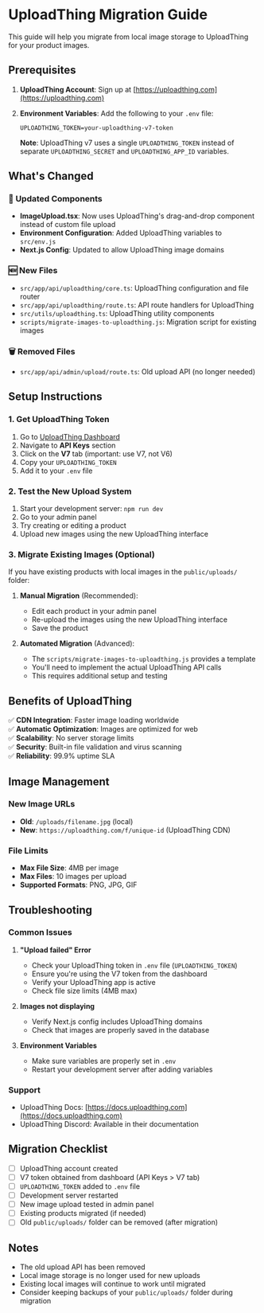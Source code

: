 # UploadThing Migration Guide

This guide will help you migrate from local image storage to UploadThing for your product images.

## Prerequisites

1. **UploadThing Account**: Sign up at [https://uploadthing.com](https://uploadthing.com)
2. **Environment Variables**: Add the following to your `.env` file:

   ```env
   UPLOADTHING_TOKEN=your-uploadthing-v7-token
   ```

   **Note**: UploadThing v7 uses a single `UPLOADTHING_TOKEN` instead of separate `UPLOADTHING_SECRET` and `UPLOADTHING_APP_ID` variables.

## What's Changed

### 🔧 Updated Components
- **ImageUpload.tsx**: Now uses UploadThing's drag-and-drop component instead of custom file upload
- **Environment Configuration**: Added UploadThing variables to `src/env.js`
- **Next.js Config**: Updated to allow UploadThing image domains

### 🆕 New Files
- `src/app/api/uploadthing/core.ts`: UploadThing configuration and file router
- `src/app/api/uploadthing/route.ts`: API route handlers for UploadThing
- `src/utils/uploadthing.ts`: UploadThing utility components
- `scripts/migrate-images-to-uploadthing.js`: Migration script for existing images

### 🗑️ Removed Files
- `src/app/api/admin/upload/route.ts`: Old upload API (no longer needed)

## Setup Instructions

### 1. Get UploadThing Token

1. Go to [UploadThing Dashboard](https://uploadthing.com/dashboard)
2. Navigate to **API Keys** section
3. Click on the **V7** tab (important: use V7, not V6)
4. Copy your `UPLOADTHING_TOKEN`
5. Add it to your `.env` file

### 2. Test the New Upload System
1. Start your development server: `npm run dev`
2. Go to your admin panel
3. Try creating or editing a product
4. Upload new images using the new UploadThing interface

### 3. Migrate Existing Images (Optional)
If you have existing products with local images in the `public/uploads/` folder:

1. **Manual Migration** (Recommended):
   - Edit each product in your admin panel
   - Re-upload the images using the new UploadThing interface
   - Save the product

2. **Automated Migration** (Advanced):
   - The `scripts/migrate-images-to-uploadthing.js` provides a template
   - You'll need to implement the actual UploadThing API calls
   - This requires additional setup and testing

## Benefits of UploadThing

✅ **CDN Integration**: Faster image loading worldwide  
✅ **Automatic Optimization**: Images are optimized for web  
✅ **Scalability**: No server storage limits  
✅ **Security**: Built-in file validation and virus scanning  
✅ **Reliability**: 99.9% uptime SLA  

## Image Management

### New Image URLs
- **Old**: `/uploads/filename.jpg` (local)
- **New**: `https://uploadthing.com/f/unique-id` (UploadThing CDN)

### File Limits
- **Max File Size**: 4MB per image
- **Max Files**: 10 images per upload
- **Supported Formats**: PNG, JPG, GIF

## Troubleshooting

### Common Issues

1. **"Upload failed" Error**
   - Check your UploadThing token in `.env` file (`UPLOADTHING_TOKEN`)
   - Ensure you're using the V7 token from the dashboard
   - Verify your UploadThing app is active
   - Check file size limits (4MB max)

2. **Images not displaying**
   - Verify Next.js config includes UploadThing domains
   - Check that images are properly saved in the database

3. **Environment Variables**
   - Make sure variables are properly set in `.env`
   - Restart your development server after adding variables

### Support
- UploadThing Docs: [https://docs.uploadthing.com](https://docs.uploadthing.com)
- UploadThing Discord: Available in their documentation

## Migration Checklist

- [ ] UploadThing account created
- [ ] V7 token obtained from dashboard (API Keys > V7 tab)
- [ ] `UPLOADTHING_TOKEN` added to `.env` file
- [ ] Development server restarted
- [ ] New image upload tested in admin panel
- [ ] Existing products migrated (if needed)
- [ ] Old `public/uploads/` folder can be removed (after migration)

## Notes

- The old upload API has been removed
- Local image storage is no longer used for new uploads
- Existing local images will continue to work until migrated
- Consider keeping backups of your `public/uploads/` folder during migration
